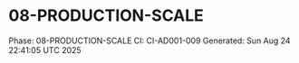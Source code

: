 # 08-PRODUCTION-SCALE
Phase: 08-PRODUCTION-SCALE
CI: CI-AD001-009
Generated: Sun Aug 24 22:41:05 UTC 2025
